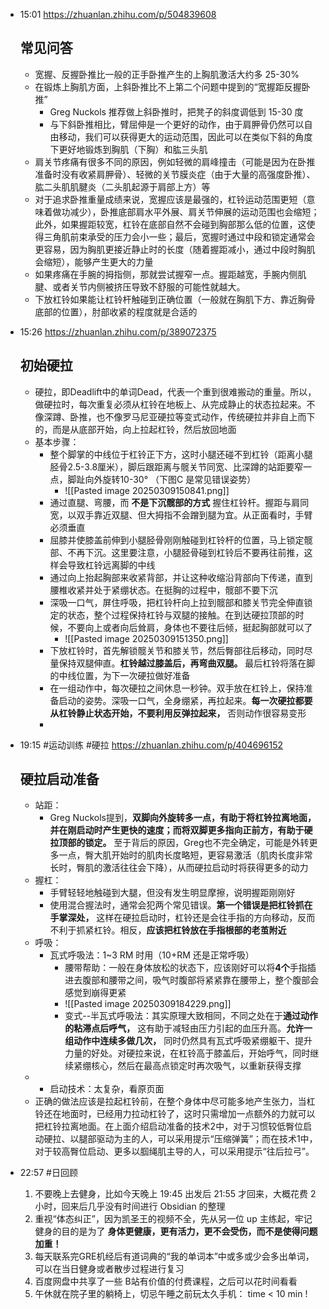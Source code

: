 
- 15:01 
	https://zhuanlan.zhihu.com/p/504839608
	## 常见问答 
	- 宽握、反握卧推比一般的正手卧推产生的上胸肌激活大约多 25-30%
	- 在锻炼上胸肌方面，上斜卧推比不上第二个问题中提到的“宽握距反握卧推”
		- Greg Nuckols 推荐做上斜卧推时，把凳子的斜度调低到 15-30 度
		- 与下斜卧推相比，臂屈伸是一个更好的动作，由于肩胛骨仍然可以自由移动，我们可以获得更大的运动范围，因此可以在类似下斜的角度下更好地锻炼到胸肌（下胸）和肱三头肌
	- 肩关节疼痛有很多不同的原因，例如轻微的肩峰撞击（可能是因为在卧推准备时没有收紧肩胛骨）、轻微的关节膜炎症（由于大量的高强度卧推）、肱二头肌肌腱炎（二头肌起源于肩部上方）等
	- 对于追求卧推重量成绩来说，宽握应该是最强的，杠铃运动范围更短（意味着做功减少），卧推底部肩水平外展、肩关节伸展的运动范围也会缩短；此外，如果握距较宽，杠铃在底部自然不会碰到胸部那么低的位置，这使得三角肌前束承受的压力会小一些；最后，宽握时通过中段和锁定通常会更容易，因为胸肌更接近静止时的长度（随着握距减小，通过中段时胸肌会缩短），能够产生更大的力量
	- 如果疼痛在手腕的拇指侧，那就尝试握窄一点。握距越宽，手腕内侧肌腱、或者关节内侧被挤压导致不舒服的可能性就越大。
	- 下放杠铃如果能让杠铃杆触碰到正确位置（一般就在胸肌下方、靠近胸骨底部的位置），肘部收紧的程度就是合适的 
- 15:26 
	https://zhuanlan.zhihu.com/p/389072375
	## 初始硬拉
	- 硬拉，即Deadlift中的单词Dead，代表一个重到很难搬动的重量。所以，做硬拉时，每次重复必须从杠铃在地板上、从完成静止的状态拉起来。不像深蹲、卧推，也不像罗马尼亚硬拉等变式动作，传统硬拉并非自上而下的，而是从底部开始，向上拉起杠铃，然后放回地面
	- 基本步骤：
		- 整个脚掌的中线位于杠铃正下方，这时小腿还碰不到杠铃（距离小腿胫骨2.5-3.8厘米），脚后跟距离与髋关节同宽、比深蹲的站距要窄一点，脚趾向外旋转10-30° （下图C 是常见错误姿势）
			- ![[Pasted image 20250309150841.png]] 
		- 通过直腿、弯腰，而 **不是下沉髋部的方式** 握住杠铃杆。握距与肩同宽，以双手靠近双腿、但大拇指不会蹭到腿为宜。从正面看时，手臂必须垂直
		- 屈膝并使膝盖前伸到小腿胫骨刚刚触碰到杠铃杆的位置，马上锁定髋部、不再下沉。这里要注意，小腿胫骨碰到杠铃后不要再往前推，这样会导致杠铃远离脚的中线
		- 通过向上抬起胸部来收紧背部，并让这种收缩沿背部向下传递，直到腰椎收紧并处于紧绷状态。在挺胸的过程中，髋部不要下沉
		- 深吸一口气，屏住呼吸，把杠铃杆向上拉到髋部和膝关节完全伸直锁定的状态，整个过程保持杠铃与双腿的接触。在到达硬拉顶部的时候，不要向上或者向后耸肩，身体也不要往后倾，挺起胸部就可以了
			- ![[Pasted image 20250309151350.png]] 
		- 下放杠铃时，首先解锁髋关节和膝关节，然后臀部往后移动，同时尽量保持双腿伸直。**杠铃越过膝盖后，再弯曲双腿。** 最后杠铃将落在脚的中线位置，为下一次硬拉做好准备
		- 在一组动作中，每次硬拉之间休息一秒钟。双手放在杠铃上，保持准备启动的姿势。深吸一口气，全身绷紧，再拉起来。**每一次硬拉都要从杠铃静止状态开始，不要利用反弹拉起来，** 否则动作很容易变形
		-  
- 19:15 
	#运动训练 #硬拉 
	https://zhuanlan.zhihu.com/p/404696152
	## 硬拉启动准备
	- 站距：
		- Greg Nuckols提到，**双脚向外旋转多一点，有助于将杠铃拉离地面，并在刚启动时产生更快的速度；而将双脚更多指向正前方，有助于硬拉顶部的锁定。** 至于背后的原因，Greg也不完全确定，可能是外转更多一点，臀大肌开始时的肌肉长度略短，更容易激活（肌肉长度非常长时，臀肌的激活往往会下降），从而硬拉启动时将获得更多的动力
	- 握杠：
		- 手臂轻轻地触碰到大腿，但没有发生明显摩擦，说明握距刚刚好
		- 使用混合握法时，通常会犯两个常见错误。**第一个错误是把杠铃抓在手掌深处，** 这样在硬拉启动时，杠铃还是会往手指的方向移动，反而不利于抓紧杠铃。相反，**应该把杠铃放在手指根部的老茧附近**
	- 呼吸：
		- 瓦式呼吸法：1~3 RM 时用（10+RM 还是正常呼吸）
			- 腰带帮助：一般在身体放松的状态下，应该刚好可以将**4个**手指插进去腹部和腰带之间，吸气时腹部将紧紧靠在腰带上，整个腹部会感觉到崩得更紧
			- ![[Pasted image 20250309184229.png]]
			- 变式--半瓦式呼吸法：其实原理大致相同，不同之处在于**通过动作的粘滞点后呼气，** 这有助于减轻由压力引起的血压升高。**允许一组动作中连续多做几次，** 同时仍然具有瓦式呼吸紧绷躯干、提升力量的好处。对硬拉来说，在杠铃高于膝盖后，开始呼气，同时继续紧绷核心，然后在最高点锁定时再次吸气，以重新获得支撑
	- 
		- 启动技术：太复杂，看原页面
	- 正确的做法应该是拉起杠铃前，在整个身体中尽可能多地产生张力，当杠铃还在地面时，已经用力拉动杠铃了，这时只需增加一点额外的力就可以把杠铃拉离地面。在上面介绍启动准备的技术2中，对于习惯较低臀位启动硬拉、以腿部驱动为主的人，可以采用提示“压缩弹簧”；而在技术1中，对于较高臀位启动、更多以腘绳肌主导的人，可以采用提示“往后拉弓”。 
- 22:57 
	#日回顾
	
	1. 不要晚上去健身，比如今天晚上 19:45 出发后 21:55 才回来，大概花费 2 小时，回来后几乎没有时间进行 Obsidian 的整理
	2. 重视“体态纠正”，因为凯圣王的视频不全，先从另一位 up 主练起，牢记健身的目的是为了 **身体更健康，更有活力，更不会受伤，而不是使得问题加重！**
	3. 每天联系完GRE机经后有道词典的“我的单词本”中或多或少会多出单词，可以在当日健身或者散步过程进行复习
	4. 百度网盘中共享了一些 B站有价值的付费课程，之后可以花时间看看
	5. 午休就在院子里的躺椅上，切忌午睡之前玩太久手机： time < 10 min !